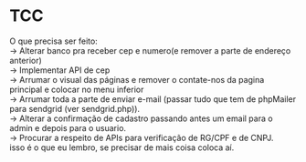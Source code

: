 # TCC

O que precisa ser feito:  
-> Alterar banco pra receber cep e numero(e remover a parte de endereço anterior)  
-> Implementar API de cep  
-> Arrumar o visual das páginas e remover o contate-nos da pagina principal e colocar no menu inferior  
-> Arrumar toda a parte de enviar e-mail (passar tudo que tem de phpMailer para sendgrid (ver sendgrid.php)).  
-> Alterar a confirmação de cadastro passando antes um email para o admin e depois para o usuario.  
-> Procurar a respeito de APIs para verificação de RG/CPF e de CNPJ.  
isso é o que eu lembro, se precisar de mais coisa coloca aí.